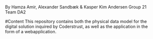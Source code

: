 By Hamza Amir, Alexander Sandbæk & Kasper Kim Andersen
Group 21
Team DA2

#Content
This repository contains both the physical data model for the digital solution inquired by Coderstrust, as well as the application in the form of a webapplication.
